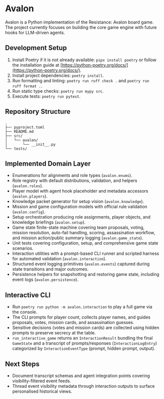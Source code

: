 # Avalon

Avalon is a Python implementation of the Resistance: Avalon board game. The project currently focuses on building the core game engine with future hooks for LLM-driven agents.

## Development Setup

1. Install Poetry if it is not already available: `pipx install poetry` or follow the installation guide at [https://python-poetry.org/docs/](https://python-poetry.org/docs/).
2. Install project dependencies: `poetry install`.
3. Run formatting and linting: `poetry run ruff check .` and `poetry run ruff format .`.
4. Run static type checks: `poetry run mypy src`.
5. Execute tests: `poetry run pytest`.

## Repository Structure

```
.
├── pyproject.toml
├── README.md
├── src/
│   └── avalon/
│       └── __init__.py
└── tests/
```

## Implemented Domain Layer

- Enumerations for alignments and role types (`avalon.enums`).
- Role registry with default distributions, validation, and helpers (`avalon.roles`).
- Player model with agent hook placeholder and metadata accessors (`avalon.players`).
- Knowledge packet generator for setup vision (`avalon.knowledge`).
- Mission and game configuration models with official rule validation (`avalon.config`).
- Setup orchestration producing role assignments, player objects, and knowledge briefings (`avalon.setup`).
- Game state finite-state machine covering team proposals, voting, mission resolution, auto-fail handling, scoring, assassination workflow, and mission action/public summary logging (`avalon.game_state`).
- Unit tests covering configuration, setup, and comprehensive game state scenarios.
- Interaction utilities with a prompt-based CLI runner and scripted harness for automated validation (`avalon.interaction`).
- Structured event logging primitives (`avalon.events`) captured during state transitions and major outcomes.
- Persistence helpers for snapshotting and restoring game state, including event logs (`avalon.persistence`).

## Interactive CLI

- Run `poetry run python -m avalon.interaction` to play a full game via the console.
- The CLI prompts for player count, collects player names, and guides proposals, votes, mission cards, and assassination guesses.
- Sensitive decisions (votes and mission cards) are collected using hidden prompts to preserve secrecy at the table.
- `run_interactive_game` returns an `InteractionResult` bundling the final `GameState` and a transcript of prompts/responses (`InteractionLogEntry`) categorized by `InteractionEventType` (prompt, hidden prompt, output).

## Next Steps

- Document transcript schemas and agent integration points covering visibility-filtered event feeds.
- Thread event visibility metadata through interaction outputs to surface personalised historical views.
